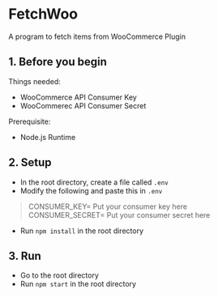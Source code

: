 # FetchWoo
A program to fetch items from WooCommerce Plugin 

## 1. Before you begin
Things needed:
 - WooCommerce API Consumer Key
 - WooCommerec API Consumer Secret

Prerequisite:
- Node.js Runtime

 ## 2. Setup
 - In the root directory, create a file called `.env`
 - Modify the following and paste this in `.env`
> CONSUMER_KEY= Put your consumer key here 
> CONSUMER_SECRET= Put your consumer secret here
- Run `npm install` in the root directory

## 3. Run
- Go to the root directory
- Run `npm start` in the root directory
